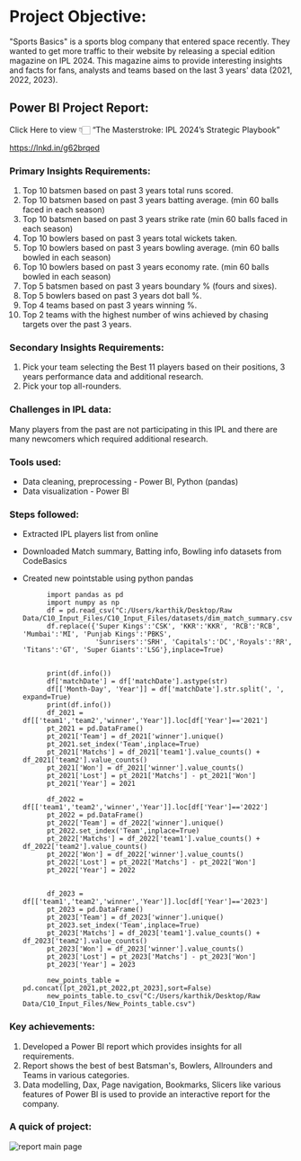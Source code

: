 # Project Objective:

"Sports Basics" is a sports blog company that entered space recently. They wanted to get more traffic to their website by releasing a special edition magazine on IPL 2024. This magazine aims to provide interesting insights and facts for fans, analysts and teams based on the last 3 years' data (2021, 2022, 2023).

## Power BI Project Report:
Click Here to view 👇🏻
“The Masterstroke: IPL 2024’s Strategic Playbook”

https://lnkd.in/g62brqed

### Primary Insights Requirements:
1. Top 10 batsmen based on past 3 years total runs scored.
2. Top 10 batsmen based on past 3 years batting average. (min 60 balls faced in each season)
3. Top 10 batsmen based on past 3 years strike rate (min 60 balls faced in each season)
4. Top 10 bowlers based on past 3 years total wickets taken.
5. Top 10 bowlers based on past 3 years bowling average. (min 60 balls bowled in each season)
6. Top 10 bowlers based on past 3 years economy rate. (min 60 balls bowled in each season)
7. Top 5 batsmen based on past 3 years boundary % (fours and sixes).
8. Top 5 bowlers based on past 3 years dot ball %.
9. Top 4 teams based on past 3 years winning %.
10. Top 2 teams with the highest number of wins achieved by chasing targets over the past 3 years.

### Secondary Insights Requirements:
1. Pick your team selecting the Best 11 players based on their positions, 3 years performance data and additional research.
2. Pick your top all-rounders.

### Challenges in IPL data:
Many players from the past are not participating in this IPL and there are many newcomers which required additional research.

### Tools used:
- Data cleaning, preprocessing - Power BI, Python (pandas)
- Data visualization - Power BI
### Steps followed:
- Extracted IPL players list from online
- Downloaded Match summary, Batting info, Bowling info datasets from CodeBasics
- Created new pointstable using python pandas

            import pandas as pd
            import numpy as np
            df = pd.read_csv("C:/Users/karthik/Desktop/Raw Data/C10_Input_Files/C10_Input_Files/datasets/dim_match_summary.csv")
            df.replace({'Super Kings':'CSK', 'KKR':'KKR', 'RCB':'RCB', 'Mumbai':'MI', 'Punjab Kings':'PBKS',
                        'Sunrisers':'SRH', 'Capitals':'DC','Royals':'RR', 'Titans':'GT', 'Super Giants':'LSG'},inplace=True)


            print(df.info())
            df['matchDate'] = df['matchDate'].astype(str)
            df[['Month-Day', 'Year']] = df['matchDate'].str.split(', ', expand=True)
            print(df.info())
            df_2021 = df[['team1','team2','winner','Year']].loc[df['Year']=='2021']
            pt_2021 = pd.DataFrame()
            pt_2021['Team'] = df_2021['winner'].unique()
            pt_2021.set_index('Team',inplace=True)
            pt_2021['Matchs'] = df_2021['team1'].value_counts() + df_2021['team2'].value_counts()
            pt_2021['Won'] = df_2021['winner'].value_counts()
            pt_2021['Lost'] = pt_2021['Matchs'] - pt_2021['Won']
            pt_2021['Year'] = 2021

            df_2022 = df[['team1','team2','winner','Year']].loc[df['Year']=='2022']
            pt_2022 = pd.DataFrame()
            pt_2022['Team'] = df_2022['winner'].unique()
            pt_2022.set_index('Team',inplace=True)
            pt_2022['Matchs'] = df_2022['team1'].value_counts() + df_2022['team2'].value_counts()
            pt_2022['Won'] = df_2022['winner'].value_counts()
            pt_2022['Lost'] = pt_2022['Matchs'] - pt_2022['Won']
            pt_2022['Year'] = 2022


            df_2023 = df[['team1','team2','winner','Year']].loc[df['Year']=='2023']
            pt_2023 = pd.DataFrame()
            pt_2023['Team'] = df_2023['winner'].unique()
            pt_2023.set_index('Team',inplace=True)
            pt_2023['Matchs'] = df_2023['team1'].value_counts() + df_2023['team2'].value_counts()
            pt_2023['Won'] = df_2023['winner'].value_counts()
            pt_2023['Lost'] = pt_2023['Matchs'] - pt_2023['Won']
            pt_2023['Year'] = 2023

            new_points_table = pd.concat([pt_2021,pt_2022,pt_2023],sort=False)
            new_points_table.to_csv("C:/Users/karthik/Desktop/Raw Data/C10_Input_Files/New_Points_table.csv")

### Key achievements:
1. Developed a Power BI report which provides insights for all requirements.
2. Report shows the best of best Batsman's, Bowlers, Allrounders and Teams in various categories.
3. Data modelling, Dax, Page navigation, Bookmarks, Slicers like various features of Power BI is used to provide an interactive report for the company.

### A quick of project:
![report main page](https://github.com/karthikhariharan7/The-Masterstroke-IPL-2024-s-Strategic-Playbook-Report/assets/167401723/b2c85b89-30ee-4d7a-b02c-9c135baaa06b)
